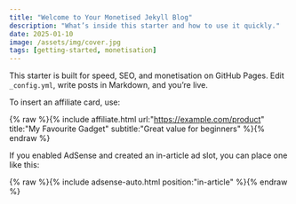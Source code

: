 ```yaml
---
title: "Welcome to Your Monetised Jekyll Blog"
description: "What’s inside this starter and how to use it quickly."
date: 2025-01-10
image: /assets/img/cover.jpg
tags: [getting-started, monetisation]
---
```


This starter is built for speed, SEO, and monetisation on GitHub Pages. Edit `_config.yml`, write posts in Markdown, and you’re live.

To insert an affiliate card, use:

{% raw %}{% include affiliate.html url:"https://example.com/product" title:"My Favourite Gadget" subtitle:"Great value for beginners" %}{% endraw %}

If you enabled AdSense and created an in-article ad slot, you can place one like this:

{% raw %}{% include adsense-auto.html position:"in-article" %}{% endraw %}

